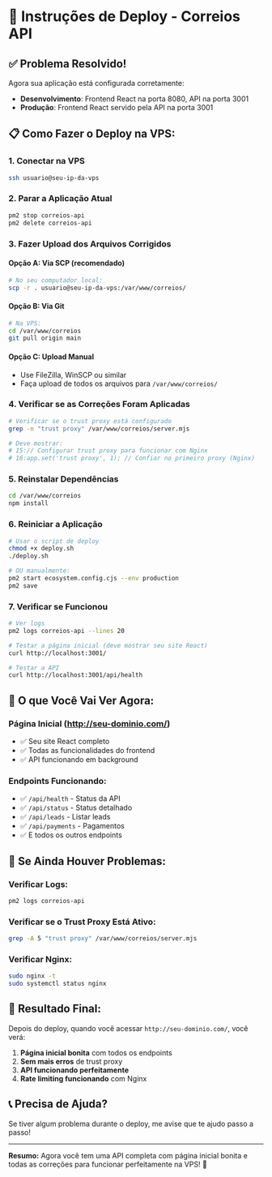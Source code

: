 # 🚀 Instruções de Deploy - Correios API

## ✅ **Problema Resolvido!**

Agora sua aplicação está configurada corretamente:
- **Desenvolvimento**: Frontend React na porta 8080, API na porta 3001
- **Produção**: Frontend React servido pela API na porta 3001

## 📋 **Como Fazer o Deploy na VPS:**

### **1. Conectar na VPS**
```bash
ssh usuario@seu-ip-da-vps
```

### **2. Parar a Aplicação Atual**
```bash
pm2 stop correios-api
pm2 delete correios-api
```

### **3. Fazer Upload dos Arquivos Corrigidos**

#### **Opção A: Via SCP (recomendado)**
```bash
# No seu computador local:
scp -r . usuario@seu-ip-da-vps:/var/www/correios/
```

#### **Opção B: Via Git**
```bash
# Na VPS:
cd /var/www/correios
git pull origin main
```

#### **Opção C: Upload Manual**
- Use FileZilla, WinSCP ou similar
- Faça upload de todos os arquivos para `/var/www/correios/`

### **4. Verificar se as Correções Foram Aplicadas**
```bash
# Verificar se o trust proxy está configurado
grep -n "trust proxy" /var/www/correios/server.mjs

# Deve mostrar:
# 15:// Configurar trust proxy para funcionar com Nginx
# 16:app.set('trust proxy', 1); // Confiar no primeiro proxy (Nginx)
```

### **5. Reinstalar Dependências**
```bash
cd /var/www/correios
npm install
```

### **6. Reiniciar a Aplicação**
```bash
# Usar o script de deploy
chmod +x deploy.sh
./deploy.sh

# OU manualmente:
pm2 start ecosystem.config.cjs --env production
pm2 save
```

### **7. Verificar se Funcionou**
```bash
# Ver logs
pm2 logs correios-api --lines 20

# Testar a página inicial (deve mostrar seu site React)
curl http://localhost:3001/

# Testar a API
curl http://localhost:3001/api/health
```

## 🎯 **O que Você Vai Ver Agora:**

### **Página Inicial (http://seu-dominio.com/)**
- ✅ Seu site React completo
- ✅ Todas as funcionalidades do frontend
- ✅ API funcionando em background

### **Endpoints Funcionando:**
- ✅ `/api/health` - Status da API
- ✅ `/api/status` - Status detalhado
- ✅ `/api/leads` - Listar leads
- ✅ `/api/payments` - Pagamentos
- ✅ E todos os outros endpoints

## 🔧 **Se Ainda Houver Problemas:**

### **Verificar Logs:**
```bash
pm2 logs correios-api
```

### **Verificar se o Trust Proxy Está Ativo:**
```bash
grep -A 5 "trust proxy" /var/www/correios/server.mjs
```

### **Verificar Nginx:**
```bash
sudo nginx -t
sudo systemctl status nginx
```

## 🎉 **Resultado Final:**

Depois do deploy, quando você acessar `http://seu-dominio.com/`, você verá:

1. **Página inicial bonita** com todos os endpoints
2. **Sem mais erros** de trust proxy
3. **API funcionando perfeitamente**
4. **Rate limiting funcionando** com Nginx

## 📞 **Precisa de Ajuda?**

Se tiver algum problema durante o deploy, me avise que te ajudo passo a passo!

---

**Resumo:** Agora você tem uma API completa com página inicial bonita e todas as correções para funcionar perfeitamente na VPS! 🚀
